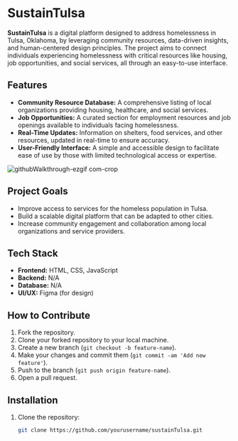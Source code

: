 # SustainTulsa

**SustainTulsa** is a digital platform designed to address homelessness in Tulsa, Oklahoma, by leveraging community resources, data-driven insights, and human-centered design principles. The project aims to connect individuals experiencing homelessness with critical resources like housing, job opportunities, and social services, all through an easy-to-use interface.

## Features

- **Community Resource Database:** A comprehensive listing of local organizations providing housing, healthcare, and social services.
- **Job Opportunities:** A curated section for employment resources and job openings available to individuals facing homelessness.
- **Real-Time Updates:** Information on shelters, food services, and other resources, updated in real-time to ensure accuracy.
- **User-Friendly Interface:** A simple and accessible design to facilitate ease of use by those with limited technological access or expertise.
  
![githubWalkthrough-ezgif com-crop](https://github.com/user-attachments/assets/d6246bcb-96b6-4191-8a55-94745fbf42f6)




## Project Goals

- Improve access to services for the homeless population in Tulsa.
- Build a scalable digital platform that can be adapted to other cities.
- Increase community engagement and collaboration among local organizations and service providers.

## Tech Stack

- **Frontend:** HTML, CSS, JavaScript
- **Backend:** N/A
- **Database:** N/A
- **UI/UX:** Figma (for design)

## How to Contribute

1. Fork the repository.
2. Clone your forked repository to your local machine.
3. Create a new branch (`git checkout -b feature-name`).
4. Make your changes and commit them (`git commit -am 'Add new feature'`).
5. Push to the branch (`git push origin feature-name`).
6. Open a pull request.

## Installation

1. Clone the repository:
   ```bash
   git clone https://github.com/yourusername/sustainTulsa.git
